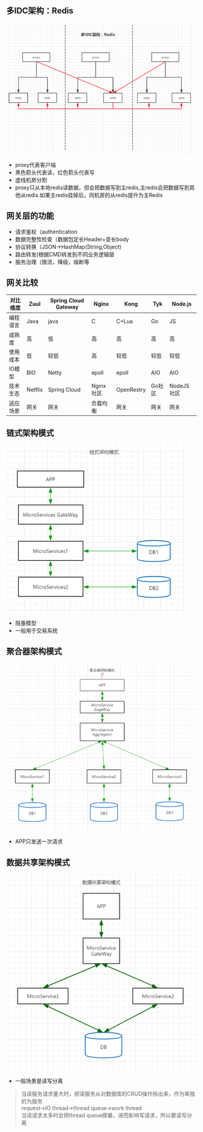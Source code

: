 ## 多IDC架构：Redis

![multi-redis.png](img/multi-redis.png)

+ proxy代表客户端
+ 黑色箭头代表读，红色箭头代表写
+ 虚线机房分割
+ proxy只从本地redis读数据，但会把数据写到主redis,主redis会把数据写到其他从redis.如果主redis挂掉后，同机房的从redis提升为主Redis


## 网关层的功能

+ 请求鉴权（authentication
+ 数据完整性检查（数据包定长Header+变长body
+ 协议转换（JSON->HashMap(String,Object)
+ 路由转发(根据CMD转发到不同业务逻辑层
+ 服务治理（限流，降级，熔断等

## 网关比较

|对比维度|Zuul|Spring Cloud Gateway|Nginx|Kong|Tyk|Node.js|
|--|--|--|--|--|--|--|
|编程语言|Java|java|C|C+Lua|Go|JS|
|成熟度|高|低|高|高|高|高|
|使用成本|低|较低|高|较低|较低|较低|
|IO模型|BIO|Netty|epoll|epoll|AIO|AIO|
|技术生态|Netflix|Spring Cloud|Nginx社区|OpenRestry|Go社区|NodeJS社区|
|适应场景|网关|网关|负载均衡|网关|网关|网关|

## 链式架构模式

![](img/chain_arch.png)
+ 阻塞模型
+ 一般用于交易系统

## 聚合器架构模式

![](img/aggregate_arch.png)
+ APP只发送一次请求

## 数据共享架构模式

![](img/share_arch.png)
+ 一般场景是读写分离
>当读服务请求量大时，把读服务从对数据库的CRUD操作拆出来，作为单独的为服务  
>request->IO thread->thread queue->work thread  
>当读请求太多时会把thread queue撑暴，进而影响写请求，所以要读写分离